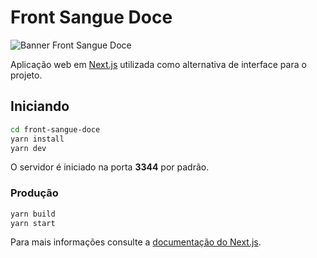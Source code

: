 # Front Sangue Doce

![Banner Front Sangue Doce](../docs/front-sangue-doce-banner.png)

Aplicação web em [Next.js](https://nextjs.org/) utilizada como alternativa de interface para o projeto.

## Iniciando

```bash
cd front-sangue-doce
yarn install
yarn dev
```

O servidor é iniciado na porta **3344** por padrão.

### Produção

```bash
yarn build
yarn start
```

Para mais informações consulte a [documentação do Next.js](https://nextjs.org/docs).

